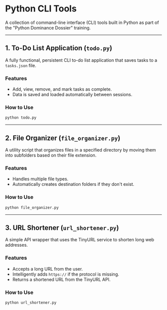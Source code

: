 # Python CLI Tools

A collection of command-line interface (CLI) tools built in Python as part of the "Python Dominance Dossier" training.

---

## 1. To-Do List Application (`todo.py`)

A fully functional, persistent CLI to-do list application that saves tasks to a `tasks.json` file.

### Features
* Add, view, remove, and mark tasks as complete.
* Data is saved and loaded automatically between sessions.

### How to Use
```bash
python todo.py
```

---
## 2. File Organizer (`file_organizer.py`)

A utility script that organizes files in a specified directory by moving them into subfolders based on their file extension.

### Features
* Handles multiple file types.
* Automatically creates destination folders if they don't exist.

### How to Use
```bash
python file_organizer.py
```
---

## 3. URL Shortener (`url_shortener.py`)

A simple API wrapper that uses the TinyURL service to shorten long web addresses.

### Features
* Accepts a long URL from the user.
* Intelligently adds `https://` if the protocol is missing.
* Returns a shortened URL from the TinyURL API.

### How to Use
```bash
python url_shortener.py
```